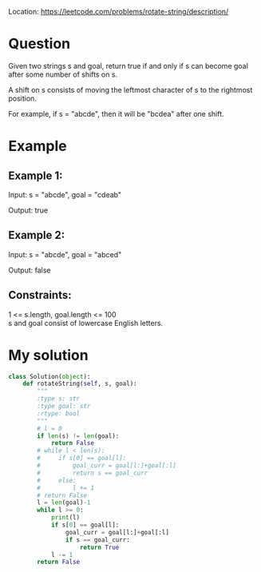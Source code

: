 Location: https://leetcode.com/problems/rotate-string/description/
# Question
Given two strings s and goal, return true if and only if s can become goal after some number of shifts on s.

A shift on s consists of moving the leftmost character of s to the rightmost position.

For example, if s = "abcde", then it will be "bcdea" after one shift.

 
# Example

## Example 1:

Input: s = "abcde", goal = "cdeab"

Output: true

## Example 2:

Input: s = "abcde", goal = "abced"

Output: false

## Constraints:

1 <= s.length, goal.length <= 100\
s and goal consist of lowercase English letters.
 

# My solution 
```python
class Solution(object):
    def rotateString(self, s, goal):
        """
        :type s: str
        :type goal: str
        :rtype: bool
        """
        # l = 0
        if len(s) != len(goal):
            return False
        # while l < len(s):
        #     if s[0] == goal[l]:
        #         goal_curr = goal[l:]+goal[:l]
        #         return s == goal_curr
        #     else:
        #         l += 1
        # return False
        l = len(goal)-1
        while l >= 0:
            print(l)
            if s[0] == goal[l]:
                goal_curr = goal[l:]+goal[:l]
                if s == goal_curr:
                    return True
            l -= 1
        return False
```
